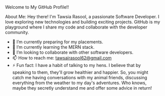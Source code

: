 Welcome to My GitHub Profile!! 

About Me:
Hey there! I'm Tawsia Rasool, a passionate Software Developer. I love exploring new technologies and building exciting projects. GitHub is my playground where I share my code and collaborate with the developer community.

- 🔭 I’m currently preparing for my placements.
- 🌱 I’m currently learning the MERN stack.
- 👯 I’m looking to collaborate with other software developers.
- 📫 How to reach me: tawsairasool62@gmail.com
- ⚡ Fun fact: I have a habit of talking to my hens. I believe that by speaking to them, they'll grow healthier and happier. So, you might catch me having conversations with my animal friends, discussing everything from the weather to my day's adventures. Who knows, maybe they secretly understand me and offer some 
advice in return!
